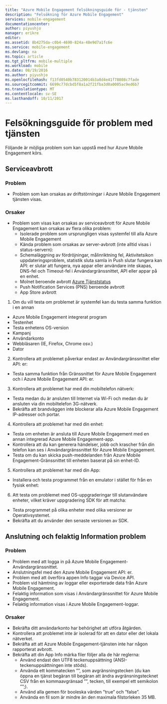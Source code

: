 ```yaml
---
title: "Azure Mobile Engagement felsökningsguide för - tjänsten"
description: "Felsökning för Azure Mobile Engagement"
services: mobile-engagement
documentationcenter: 
author: piyushjo
manager: erikre
editor: 
ms.assetid: 8b4275da-c0b4-4690-824a-48e9d7a1fc6e
ms.service: mobile-engagement
ms.devlang: na
ms.topic: article
ms.tgt_pltfrm: mobile-multiple
ms.workload: mobile
ms.date: 08/19/2016
ms.author: piyushjo
ms.openlocfilehash: f13fd0540b783120014b3a8d4e41f78808c7fade
ms.sourcegitcommit: 6699c77dcbd5f8a1a2f21fba3d0a0005ac9ed6b7
ms.translationtype: MT
ms.contentlocale: sv-SE
ms.lasthandoff: 10/11/2017
---
```

# <a name="troubleshooting-guide-for-service-issues"></a>Felsökningsguide för problem med tjänsten
Följande är möjliga problem som kan uppstå med hur Azure Mobile Engagement körs.

## <a name="service-outages"></a>Serviceavbrott
### <a name="issue"></a>Problem
* Problem som kan orsakas av driftstörningar i Azure Mobile Engagement tjänsten visas.

### <a name="causes"></a>Orsaker
* Problem som visas kan orsakas av serviceavbrott för Azure Mobile Engagement kan orsakas av flera olika problem:
  * Isolerade problem som ursprungligen visas systemfel till alla Azure Mobile Engagement
  * Kända problem som orsakas av server-avbrott (inte alltid visas i status-servern):
  * Schemaläggning av fördröjningar, målinriktning fel, Aktivitetsikon uppdateringsproblem, statistik sluta samla in Push slutar fungera kan API: er slutar att fungera, nya appar eller användare inte skapas, DNS-fel och Timeout-fel i Användargränssnittet, API eller appar på en enhet.
  * Molnet beroende avbrott [Azure Tjänststatus](http://status.azure.com/)
  * Push Notification Services (PNS) beroende avbrott
  * App Store avbrott

1) Om du vill testa om problemet är systemfel kan du testa samma funktion i en annan

* Azure Mobile Engagement integrerat program
* Testenhet
* Testa enhetens OS-version
* Kampanj
* Användarkonto
* Webbläsaren (IE, Firefox, Chrome osv.)
* Dator

2) Kontrollera att problemet påverkar endast av Användargränssnittet eller API: er:

* Testa samma funktion från Gränssnittet för Azure Mobile Engagement och i Azure Mobile Engagement API: er.

3) Kontrollera att problemet har med din mobiltelefon nätverk:

* Testa medan du är ansluten till Internet via Wi-Fi och medan du är ansluten via din mobiltelefon 3G-nätverk.
* Bekräfta att brandväggen inte blockerar alla Azure Mobile Engagement IP-adresser och portar.

4) Kontrollera att problemet har med din enhet:

* Testa om enheten är ansluta till Azure Mobile Engagement med en annan integrerad Azure Mobile Engagement-app.
* Kontrollera att du kan generera händelser, jobb och krascher från din telefon kan ses i Användargränssnittet för Azure Mobile Engagement. 
* Testa om du kan skicka push-meddelanden från Azure Mobile Engagement-Gränssnittet till enheten baserat på sin enhet-ID. 

5) Kontrollera att problemet har med din App:

* Installera och testa programmet från en emulator i stället för från en fysisk enhet:

6) Att testa om problemet med OS-uppgraderingar till slutanvändare enheter, vilket kräver uppgradering SDK för att matcha:

* Testa programmet på olika enheter med olika versioner av Operativsystemet.
* Bekräfta att du använder den senaste versionen av SDK.

## <a name="connectivity-and-incorrect-information-issues"></a>Anslutning och felaktig Information problem
### <a name="issue"></a>Problem
* Problem med att logga in på Azure Mobile Engagement-Användargränssnittet.
* Anslutningsfel med den Azure Mobile Engagement API: er.
* Problem med att överföra appen Info taggar via Device API.
* Problem vid hämtning av loggar eller exporterade data från Azure Mobile Engagement.
* Felaktig information som visas i Användargränssnittet för Azure Mobile Engagement.
* Felaktig information visas i Azure Mobile Engagement-loggar.

### <a name="causes"></a>Orsaker
* Bekräfta ditt användarkonto har behörighet att utföra åtgärden.
* Kontrollera att problemet inte är isolerad för att en dator eller det lokala nätverket.
* Bekräfta att att Azure Mobile Engagement-tjänsten inte har någon rapporterat avbrott.
* Bekräfta att din App Info märka filer följer alla de här reglerna:
  * Använd endast den UTF8 teckenuppsättning (ANSI-teckenuppsättningen inte stöds).
  * Använda ett kommatecken ””, som avgränsningstecken (du kan öppna en tjänst begäran till begäran att ändra avgränsningstecknet CSV från en kommaavgränsad ””, tecken, till exempel ett semikolon ””;).
  * Använd alla gemen för booleska värden ”true” och ”false”.
  * Använda en fil som är mindre än den maximala filstorleken 35 MB.

